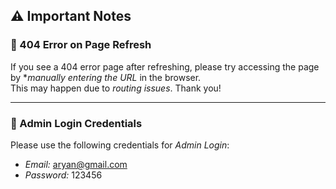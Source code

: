 ## ⚠ Important Notes

### 🔁 404 Error on Page Refresh
If you see a 404 error page after refreshing, please try accessing the page by **manually entering the URL* in the browser.  
This may happen due to *routing issues*. Thank you!

---

### 🔐 Admin Login Credentials
Please use the following credentials for *Admin Login*:

- *Email:* aryan@gmail.com  
- *Password:* 123456